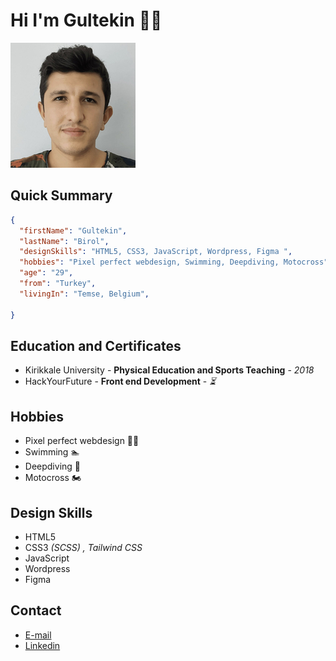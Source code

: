 # Hi I'm Gultekin 👋🏻

![profile-photo](./img/gultekinbirol.jpg)

## Quick Summary

```JSON
{
  "firstName": "Gultekin",
  "lastName": "Birol",
  "designSkills": "HTML5, CSS3, JavaScript, Wordpress, Figma ",
  "hobbies": "Pixel perfect webdesign, Swimming, Deepdiving, Motocross",
  "age": "29",
  "from": "Turkey",
  "livingIn": "Temse, Belgium",

}
```

## Education and Certificates

- Kirikkale University - **Physical Education and Sports Teaching** - _2018_
- HackYourFuture - **Front end Development** - _⏳_

## Hobbies

- Pixel perfect webdesign 🧑‍🎨
- Swimming 🏊
- Deepdiving 🤿
- Motocross 🏍️

## Design Skills

- HTML5
- CSS3 _(SCSS) , Tailwind CSS_
- JavaScript
- Wordpress
- Figma

## Contact

- [E-mail](mailto:gltkn.brl@gmail.com)
- [Linkedin](https://be.linkedin.com/in/gultekinbirol)
